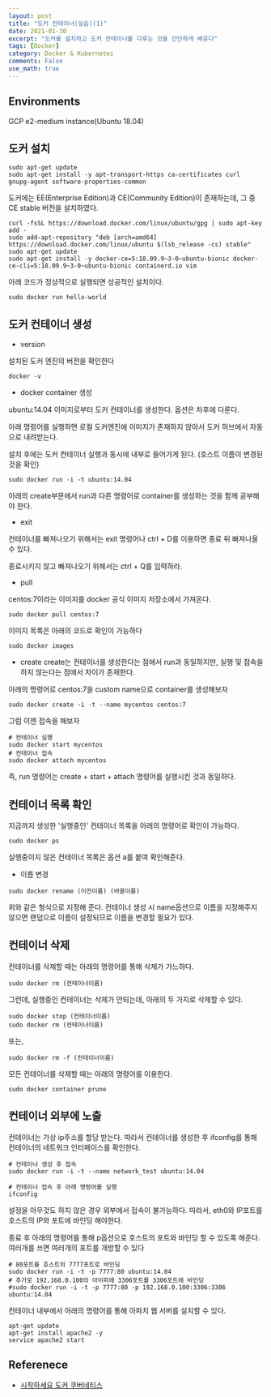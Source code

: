 ```yaml
---
layout: post
title: "도커 컨테이너(실습)(1)"
date: 2021-01-30
excerpt: "도커를 설치하고 도커 컨테이너를 다루는 것을 간단하게 배운다"
tags: [Docker]
category: Docker & Kubernetes
comments: False
use_math: true
---
```


## Environments
GCP e2-medium instance(Ubuntu 18.04)

## 도커 설치
~~~
sudo apt-get update
sudo apt-get install -y apt-transport-https ca-certificates curl gnupg-agent software-properties-common
~~~

도커에는 EE(Enterprise Edition)과 CE(Community Edition)이 존재하는데, 그 중 CE stable 버전을 설치하였다.
~~~
curl -fsSL https://download.docker.com/linux/ubuntu/gpg | sudo apt-key add -
sudo add-apt-repository "deb [arch=amd64] https://download.docker.com/linux/ubuntu $(lsb_release -cs) stable"
sudo apt-get update
sudo apt-get install -y docker-ce=5:18.09.9~3-0~ubuntu-bionic docker-ce-cli=5:18.09.9~3-0~ubuntu-bionic containerd.io vim
~~~

아래 코드가 정상적으로 실행되면 성공적인 설치이다.
~~~
sudo docker run hello-world
~~~

## 도커 컨테이너 생성
* version

설치된 도커 엔진의 버전을 확인한다
~~~
docker -v
~~~

* docker container 생성

ubuntu:14.04 이미지로부터 도커 컨테이너를 생성한다. 옵션은 차후에 다룬다.

아래 명령어를 실행하면 로컬 도커엔진에 이미지가 존재하지 않아서 도커 허브에서 자동으로 내려받는다.

설치 후에는 도커 컨테이너 실행과 동시에 내부로 들어가게 된다. (호스트 이름이 변경된 것을 확인)
~~~
sudo docker run -i -t ubuntu:14.04
~~~

아래의 create부문에서 run과 다른 명령어로 container를 생성하는 것을 함께 공부해야 한다.

* exit

컨테이너를 빠져나오기 위해서는 exit 명령어나 ctrl + D를 이용하면 종료 뒤 빠져나올 수 있다.

종료시키지 않고 빠져나오기 위해서는 ctrl + Q를 입력하라.

* pull

centos:7이라는 이미지를 docker 공식 이미지 저장소에서 가져온다. 
~~~
sudo docker pull centos:7
~~~

이미지 목록은 아래의 코드로 확인이 가능하다
~~~
sudo docker images
~~~

* create
create는 컨테이너를 생성한다는 점에서 run과 동일하지만, 실행 및 접속을 하지 않는다는 점에서 차이가 존재한다.

아래의 명령어로 centos:7을 custom name으로 container를 생성해보자
~~~
sudo docker create -i -t --name mycentos centos:7
~~~

그럼 이젠 접속을 해보자
~~~
# 컨테이너 실행
sudo docker start mycentos
# 컨테이너 접속
sudo docker attach mycentos
~~~

즉, run 명령어는 create + start + attach 명령어를 실행시킨 것과 동일하다.

## 컨테이너 목록 확인
지금까지 생성한 '실행중인' 컨테이너 목록을 아래의 명령어로 확인이 가능하다.
~~~
sudo docker ps
~~~

실행중이지 않은 컨테이너 목록은 옵션 a를 붙여 확인해준다.

* 이름 변경

~~~
sudo docker rename (이전이름) (바꿀이름)
~~~

위와 같은 형식으로 지정해 준다. 컨테이너 생성 시 name옵션으로 이름을 지정해주지 않으면 랜덤으로 이름이 설정되므로 이름을 변경할 필요가 있다.

## 컨테이너 삭제
컨테이너를 삭제할 때는 아래의 명령어를 통해 삭제가 가느하다.
~~~
sudo docker rm (컨테이너이름)
~~~

그런데, 실행중인 컨테이너는 삭제가 안되는데, 아래의 두 가지로 삭제할 수 있다.
~~~
sudo docker stop (컨테이너이름)
sudo docker rm (컨테이너이름)
~~~

또는,

~~~
sudo docker rm -f (컨테이너이름)
~~~

모든 컨테이너를 삭제할 때는 아래의 명령어를 이용한다.
~~~
sudo docker container prune
~~~

## 컨테이너 외부에 노출
컨테이너는 가상 ip주소를 할당 받는다. 따라서 컨테이너를 생성한 후 ifconfig를 통해 컨테이너의 네트워크 인터페이스를 확인한다.
~~~
# 컨테이너 생성 후 접속
sudo docker run -i -t --name network_test ubuntu:14.04

# 컨테이너 접속 후 아래 명령어를 실행
ifconfig
~~~

설정을 아무것도 하지 않은 경우 외부에서 접속이 불가능하다. 따라서, eth0와 IP포트를 호스트의 IP와 포트에 바인딩 해야한다.

종료 후 아래의 명령어를 통해 p옵션으로 호스트의 포트와 바인딩 할 수 있도록 해준다. 여러개를 쓰면 여러개의 포트를 개방할 수 있다
~~~
# 80포트를 호스트의 7777포트로 바인딩
sudo docker run -i -t -p 7777:80 ubuntu:14.04
# 추가로 192.168.0.100의 아이피에 3306포트를 3306포트에 바인딩
#sudo docker run -i -t -p 7777:80 -p 192.168.0.100:3306:3306 ubuntu:14.04
~~~

컨테이너 내부에서 아래의 명령어를 통해 아파치 웹 서버를 설치할 수 있다.
~~~
apt-get update
apt-get install apache2 -y
service apache2 start
~~~

## Referenece
* [시작하세요 도커 쿠버네티스](http://www.yes24.com/Product/Goods/93765519)
